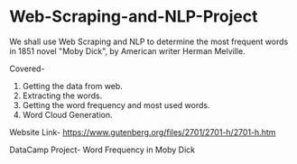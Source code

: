 # Web-Scraping-and-NLP-Project
We shall use Web Scraping and NLP to determine the most frequent words in 1851 novel "Moby Dick", by American writer Herman Melville.

Covered-
1. Getting the data from web.
2. Extracting the words.
3. Getting the word frequency and most used words.
4. Word Cloud Generation.

Website Link- https://www.gutenberg.org/files/2701/2701-h/2701-h.htm

DataCamp Project- Word Frequency in Moby Dick
